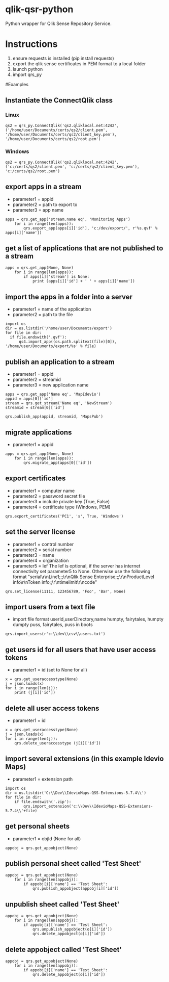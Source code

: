 # qlik-qsr-python
Python wrapper for Qlik Sense Repository Service.

# Instructions
1. ensure requests is installed (pip install requests)
2. export the qlik sense certificates in PEM format to a local folder
3. launch python
4. import qrs_py

#Examples

## Instantiate the ConnectQlik class
### Linux
```
qs2 = qrs_py.ConnectQlik('qs2.qliklocal.net:4242', ('/home/user/Documents/certs/qs2/client.pem', '/home/user/Documents/certs/qs2/client_key.pem'), '/home/user/Documents/certs/qs2/root.pem')
```
### Windows
```
qs2 = qrs_py.ConnectQlik('qs2.qliklocal.net:4242', ('c:/certs/qs2/client.pem', 'c:/certs/qs2/client_key.pem'), 'c:/certs/qs2/root.pem')
```
## export apps in a stream
- parameter1 = appid
- parameter2 = path to export to
- parameter3 = app name
```
apps = qrs.get_app('stream.name eq', 'Monitoring Apps')
    for i in range(len(apps)):
        qrs.export_app(apps[i]['id'], 'c:/dev/export/', r'%s.qvf' % apps[i]['name'])
```  

## get a list of applications that are not published to a stream
```
apps = qrs.get_app(None, None)
    for i in range(len(apps)):
        if apps[i]['stream'] is None:
            print (apps[i]['id'] + ' ' + apps[i]['name'])
```

## import the apps in a folder into a server
- parameter1 = name of the application
- parameter2 = path to the file
```
import os
dir = os.listdir('/home/user/Documents/export')
for file in dir:
  if file.endswith('.qvf'):
      qs4.import_app((os.path.splitext(file)[0]), '/home/user/Documents/export/%s' % file)
```

## publish an application to a stream
- parameter1 = appid
- parameter2 = streamid
- parameter3 = new application name 
```
apps = qrs.get_app('Name eq', 'MapIdevio')
appid = apps[0]['id']
stream = qrs.get_stream('Name eq', 'NewStream')
streamid = stream[0]['id']

qrs.publish_app(appid, streamid, 'MapsPub')
```

## migrate applications
- parameter1 = appid
```
apps = qrs.get_app(None, None)
    for i in range(len(apps)):
        qrs.migrate_app(apps[0]['id'])
```

## export certificates
- parameter1 = computer name
- parameter2 = password secret file
- parameter3 = include private key (True, False)
- parameter4 = certificate type (Windows, PEM)
```
qrs.export_certificates('PC1', 's', True, 'Windows')
```

## set the server license
- parameter1 = control number
- parameter2 = serial number
- parameter3 = name
- parameter4 = organization
- parameter5 = lef
The lef is optional, if the server has internet connectivity set parameter5 to None.  Otherwise use the following format
"serial\r\nLine1;;;\r\nQlik Sense Enterprise;;;\r\nProductLevel info\r\nToken info;;\r\ntimelimit\r\ncode"

```
qrs.set_license(11111, 123456789, 'Foo', 'Bar', None)
```

## import users from a text file
- import file format
userId,userDirectory,name
humpty, fairytales, humpty dumpty
puss, fairytales, puss in boots
```
qrs.import_users(r'c:\\dev\\csv\\users.txt')
```

## get users id for all users that have user access tokens
- parameter1 = id (set to None for all)
```
x = qrs.get_useraccesstype(None)
j = json.loads(x)
for i in range(len(j)):
    print (j[i]['id'])
```

## delete all user access tokens
- parameter1 = id
```
x = qrs.get_useraccesstype(None)
j = json.loads(x)
for i in range(len(j)):
    qrs.delete_useraccesstype (j[i]['id'])
```

## import several extensions (in this example Idevio Maps)
- parameter1 = extension path
```
import os
dir = os.listdir('C:\\Dev\\IdevioMaps-QSS-Extensions-5.7.4\\')
for file in dir:
    if file.endswith('.zip'):
        qrs.import_extension('c:\\Dev\\IdevioMaps-QSS-Extensions-5.7.4\\'+file)
```

## get personal sheets
- parameter1 = objId (None for all)
```
appobj = qrs.get_appobject(None)
```

## publish personal sheet called 'Test Sheet'
```
appobj = qrs.get_appobject(None)
    for i in range(len(appobj)):
        if appobj[i]['name'] == 'Test Sheet':
            qrs.publish_appobject(appobj[i]['id'])
```            

## unpublish sheet called 'Test Sheet'
```
appobj = qrs.get_appobject(None)
    for i in range(len(appobj)):
        if appobj[i]['name'] == 'Test Sheet':
            qrs.unpublish_appobject(o[i]['id'])
            qrs.delete_appobject(o[i]['id'])
```

## delete appobject called 'Test Sheet'
```
appobj = qrs.get_appobject(None)
    for i in range(len(appobj)):
        if appobj[i]['name'] == 'Test Sheet':
            qrs.delete_appobject(o[i]['id'])
```